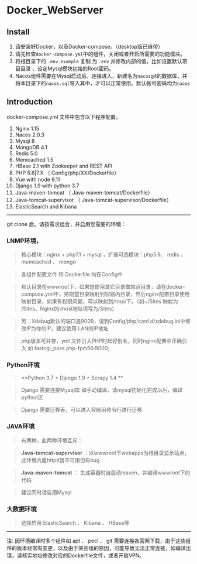 # Docker_WebServer

## Install
1. 请安装好Docker，以及Docker-compose。（desktop版已自带）
1. 请先检查`docker-compose.yml`中的组件，关闭或者开启所需要的功能模块。   
1. 将根目录下的 `.env.example` 复制 为 `.env` 并修改内部的值，比如设置默认项目目录 、设定Mysql模块初始的Root密码。   
1. Nacos组件需要在Mysql启动后。连接进入，新建名为`nacos`git的数据库，并将本目录下的`nacos.sql`导入其中，才可以正常使用。默认帐号密码均为`nacos`

## Introduction  
docker-compose.yml 文件中包含以下程序配置，  

1.  Nginx 1.15   
2.  Nacos 2.0.3
4.  Mysql 8  
7.  MongoDB  4.1  
5.  Redis 5.0   
6.  Memcached 1.5   
7.  HBase 2.1 with Zookeeper and REST API
8.  PHP 5.6|7.X （ Config/php/XX/Dockerfile）
9.  Vue with node 9.11
10. Django 1.9 with python 3.7
11. Java-maven-tomcat   （ Java-maven-tomcat/Dockerfile）
12. Java-tomcat-supervisor   （ Java-tomcat-supervisor/Dockerfile）
13. ElasticSearch and Kibana 

---  
git clone 后。请按需求组合，并启用您需要的环境：    

### LNMP环境，  
> 核心模块：nginx + php7.1 + mysql ，扩展可选模块：php5.6、 redis 、 memcached 、 mongo   

> 各组件配置文件 和 Dockerfile 均在Config中


> 默认目录在wwwroot下，如果想使用其它目录做站点目录，请在docker-compose.yml中，把期望目录映射到容器内目录，然后nginx配置目录使用映射目录，如果有权限问题，可以映射到/tmp/下。（如~/Sites 映射为 /Sites，Nginx的vhost地址填写为/Sites）    

> 另：Xdebug默认的端口是9009，请到Config/php/conf.d/xdebug.ini中修改IP为你的IP，建议使用 LAN的IP地址  
 
>  php版本可并存，yml 文件引入PHP时起好别名，同时nginx配置中正确引入 如 fastcgi_pass   php-fpm56:9000; 

### Python环境  
> **Python 3.7 + Django 1.9 + Scrapy 1.4 **  

> Django 需要连接Mysql库 如手动编译，请mysql初始化完成以后，编译python区    

> Django 需要迁移表，可以进入容器用命令行进行迁移

### JAVA环境
> 有两种，此两种环境互斥：   

> **Java-tomcat-supervisor** ：以wwwroot下webapps为根目录显示站点，此环境内置httpd暂不可用但有bug    

> **Java-maven-tomcat** ： 生成容器时自启动maven，并编译wwwroot下的代码    

> 建议同时请启用Mysql  

### 大数据环境

> 选择启用  ElasticSearch 、 Kibana 、  HBase等

---  

注: 因环境编译时多个组件如 apt 、 pecl 、 git 需要连接各官网下载，由于这些组件的版本经常有变更，以及由于某些墙的原因，可能导致无法正常连接，如编译出错，请核实地址修改对应的Dockerfile文件，或者开启VPN。 
